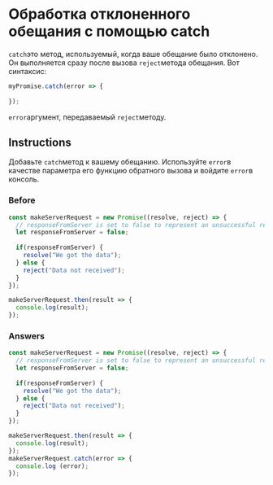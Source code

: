 # Обработка отклоненного обещания с помощью catch
`catch`это метод, используемый, когда ваше обещание было отклонено. Он выполняется сразу после вызова `reject`метода обещания. Вот синтаксис:
```javascript
myPromise.catch(error => {
  
});
```
`error`аргумент, передаваемый `reject`методу.
## Instructions
Добавьте `catch`метод к вашему обещанию. Используйте `error`в качестве параметра его функцию обратного вызова и войдите `error`в консоль.
### Before
```javascript
const makeServerRequest = new Promise((resolve, reject) => {
  // responseFromServer is set to false to represent an unsuccessful response from a server
  let responseFromServer = false;
    
  if(responseFromServer) {
    resolve("We got the data");
  } else {  
    reject("Data not received");
  }
});

makeServerRequest.then(result => {
  console.log(result);
});
```
### Answers
```javascript
const makeServerRequest = new Promise((resolve, reject) => {
  // responseFromServer is set to false to represent an unsuccessful response from a server
  let responseFromServer = false;
    
  if(responseFromServer) {
    resolve("We got the data");
  } else {  
    reject("Data not received");
  }
});

makeServerRequest.then(result => {
  console.log(result);
});
makeServerRequest.catch(error => {
  console.log (error);
});
```
